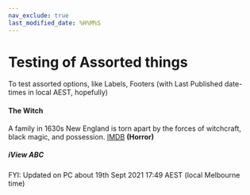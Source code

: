 ```yaml
---
nav_exclude: true
last_modified_date: %H%M%S  
---
```


# Testing of Assorted things
To test assorted options, like Labels, Footers (with Last Published date-times in local AEST, hopefully)
#### The Witch
A family in 1630s New England is torn apart by the forces of witchcraft, black magic, and possession.
[IMDB](https://www.imdb.com/title/tt4263482/)  **(Horror)**
##### iView ABC
FYI: Updated on PC about 19th Sept 2021 17:49  AEST (local Melbourne time)

